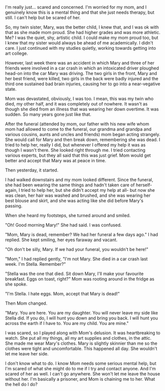 I'm really just... scared and concerned. I'm worried for my mom, and I genuinely know this is a mental thing and that she just needs therapy, but still. I can't help but be scared of her.

So, my twin sister, Mary, was the better child, I knew that, and I was ok with that as she made mom proud. She had higher grades and was more athletic. Me? I was the quiet, shy, artistic child. I could make my mom proud too, but I knew that my sister would always be ahead of me academically. I didn't care. I just continued with my studies quietly, working towards getting into art college. 

However, last week there was an accident in which Mary and three of her friends were involved in a car crash in which an intoxicated driver ploughed head-on into the car Mary was driving. The two girls in the front, Mary and her best friend, were killed, two girls in the back were badly injured and the third one sustained bad brain injuries, causing her to go into a near-vegative state.

Mom was devastated, obviously, I was too. I mean, this was my twin who died, my other half, and it was completely out of nowhere. It wasn't as though she died from an illness that was wearing her down overtime. It was sudden. So many years gone just like that. 

After the funeral (attended by mom, our father with his new wife whom mom had allowed to come to the funeral, our grandma and grandpa and various cousins, aunts and uncles and friends) mom began acting strangely. She would call for Mary and then break down, remembering she was dead. I tried to help her, really I did, but whenever I offered my help it was as though I wasn't there. She looked right through me. I tried contacting various experts, but they all said that this was just grief. Mom would get better and accept that Mary was at peace in time.

Then yesterday, it started.

I had walked downstairs and my mom looked different. Since the funeral, she had been wearing the same things and hadn't taken care of herself- again, I tried to help her, but she didn't accept my help at all- but now she was clean, her hair was washed and brushed, and she was wearing her best blouse and skirt, and she was acting like she did before Mary's passing.

When she heard my footsteps, she turned around and smiled.

"Oh! Good morning Mary!" She had said. I was confused.

"Mom, Mary is dead, remember? We had her funeral a few days ago." I had replied. She kept smiling, her eyes faraway and vacant.

"Oh don't be silly, Mary. If we had your funeral, you wouldn't be here!" 

"Mom," I had replied gently, "I'm not Mary. She died in a car crash last week. I'm Stella. Remember?"

"Stella was the one that died. Sit down Mary, I'll make your favourite breakfast. Eggs on toast, right?" Mom was rooting around in the fridge as she spoke.

"I'm Stella. I hate eggs. Mom, accept that Mary is dead!"

Then Mom changed. 

"Mary. You are here. You are my daughter. You will never leave my side like Stella did. If you do, I will hunt you down and bring you back. I will hunt you across the earth if I have to. You are my child. You are mine."

I was scared, so I played along with Mom's delusion. It was heartbreaking to watch. She put all my things, all my art supplies and clothes, in the attic. She made me wear Mary's clothes. Mary is slightly skinnier than me so the clothes were tight and uncomfortable. This happened all day. She wouldn't let me leave her side.

I don't know what to do. I know Mom needs some serious mental help, but I'm scared of what she might do to me if I try and contact anyone. And I'm scared of her as well. I can't go anywhere. She won't let me leave the house without her. I'm basically a prisoner, and Mom is chaining me to her. What the hell do I do?